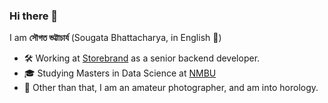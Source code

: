 ### Hi there 👋

I am __সৌগত ভট্টাচার্য__ (Sougata Bhattacharya, in English 🙂)

- 🛠️ Working at [Storebrand](https://www.storebrand.no) as a senior backend developer.
- 🎓 Studying Masters in Data Science at [NMBU](https://www.nmbu.no/)
- 📸 Other than that, I am an amateur photographer, and am into horology.

